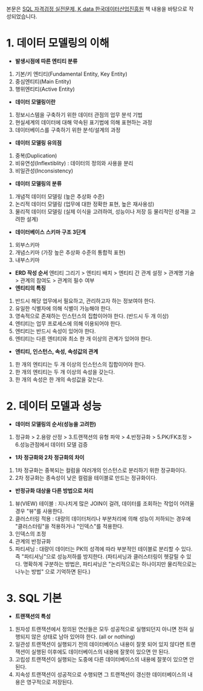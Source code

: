 본문은 [SQL 자격검정 실전문제, K data 한국데이터산업진흥원](http://www.kyobobook.co.kr/product/detailViewKor.laf?mallGb=KOR&ejkGb=KOR&barcode=9788988474846) 책 내용을 바탕으로 작성되었습니다.

# 1. 데이터 모델링의 이해

- <strong>발생시점에 따른 엔티티 분류</strong>

1. 기본/키 엔티티(Fundamental Entity, Key Entity)
2. 중심엔티티(Main Entity)
3. 행위엔티티(Active Entity)

- <strong>데이터 모델링이란</strong>

1. 정보시스템을 구축하기 위한 데이터 관점의 업무 분석 기법
2. 현실세계의 데이터에 대해 약속된 표기법에 의해 표현하는 과정
3. 데이터베이스를 구축하기 위한 분석/설계의 과정

- <strong>데이터 모델링 유의점</strong>

1. 중복(Duplication)
2. 비유연성(Inflextiblity) : 데이터의 정의와 사용을 분리
3. 비일관성(Inconsistency)

- <strong>데이터 모델링의 분류</strong>

1. 개념적 데이터 모델링 (높은 추상화 수준)
2. 논리적 데이터 모델링 (업무에 대한 정확한 표현, 높은 재사용성)
3. 물리적 데이터 모델링 (실제 이식을 고려하여, 성능이나 저장 등 물리적인 성격을 고려한 설계)

- <strong>데이터베이스 스키마 구조 3단계</strong>

1. 외부스키마
2. 개념스키마 (가장 높은 추상화 수준의 통합적 표현)
3. 내부스키마

- <strong>ERD 작성 순서</strong>
  엔티티 그리기 > 엔티티 배치 > 엔티티 간 관계 설정 > 관계명 기술 > 관계의 참여도 > 관계의 필수 여부
- <strong>엔티티의 특징</strong>

1. 반드시 해당 업무에서 필요하고, 관리하고자 하는 정보여야 한다.
2. 유일한 식별자에 의해 식별이 가능해야 한다.
3. 영속적으로 존재하는 인스턴스의 집합이어야 한다. (반드시 두 개 이상)
4. 엔티티는 업무 프로세스에 의해 이용되어야 한다.
5. 엔티티는 반드시 속성이 있어야 한다.
6. 엔티티는 다른 엔티티와 최소 한 개 이상의 관계가 있어야 한다.

- <strong>엔티티, 인스턴스, 속성, 속성값의 관계</strong>

1. 한 개의 엔티티는 두 개 이상의 인스턴스의 집합이어야 한다.
2. 한 개의 엔티티는 두 개 이상의 속성을 갖는다.
3. 한 개의 속성은 한 개의 속성값을 갖는다.

# 2. 데이터 모델과 성능

- <strong>데이터 모델링의 순서(성능을 고려한)</strong>

1. 정규화 > 2.용량 산정 > 3.트랜잭션의 유형 파악 > 4.반정규화 > 5.PK/FK조정 > 6.성능관점에서 데이터 모델 검증

- <strong>1차 정규화와 2차 정규화의 차이</strong>

1. 1차 정규화는 중복되는 컬럼을 여러개의 인스턴스로 분리하기 위한 정규화이다.
2. 2차 정규화는 종속성이 낮은 컬럼을 테이블로 만드는 정규화이다.

- <strong>반정규화 대상을 다른 방법으로 처리</strong>

1. 뷰(VIEW) 테이블 : 지나치게 많은 JOIN이 걸려, 데이터를 조회하는 작업이 어려울 경우 "뷰"를 사용한다.
2. 클러스터링 적용 : 대량의 데이터처리나 부분처리에 의해 성능이 저하되는 경우에 "클러스터링"을 적용하거나 "인덱스"를 적용한다.
3. 인덱스의 조정
4. 관계의 반정규화
5. 파티셔닝 : 대량이 데이터는 PK의 성격에 따라 부분적인 테이블로 분리할 수 있다. 즉 "파티셔닝"으로 성능저하를 방지한다.
   (파티셔닝과 클러스터링이 헷갈릴 수 있다. 명확하게 구분하는 방법은, 파티셔닝은 "논리적으로는 하나이지만 물리적으로는 나누는 방법" 으로 기억하면 된다.)

# 3. SQL 기본

- <strong>트랜잭션의 특성</strong>

1. 원자성
   트랜잭션에서 정의된 연산들은 모두 성공적으로 실행되던지 아니면 전혀 실행되지 않은 상태로 남아 있어야 한다. (all or nothing)
2. 일관성
   트랜잭션이 실행되기 전의 데이터베이스 내용이 잘못 되어 있지 않다면 트랜잭션이 실행된 이후에도 데이터베이스의 내용에 잘못이 있으면 안 된다.
3. 고립성
   트랜잭션이 실행되는 도중에 다른 데이터베이스의 내용에 잘못이 있으면 안 된다.
4. 지속성
   트랜잭션이 성공적으로 수행되면 그 트랜잭션이 갱신한 데이터베이스의 내용은 영구적으로 저장된다.
